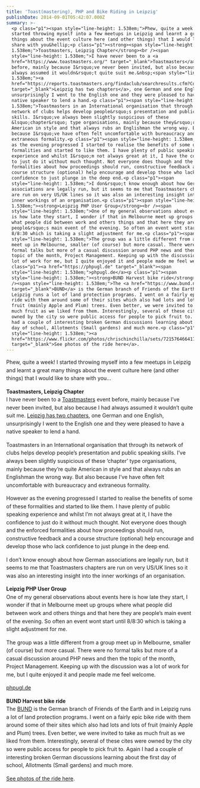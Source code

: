 ```yaml
---
title: 'Toast(mastering), PHP and Bike Riding in Leipzig'
publishDate: 2014-09-01T05:42:07.000Z
summary: >-
  <p class="p1"><span style="line-height: 1.538em;">Phew, quite a week! I
  started throwing myself into a few meetups in Leipzig and learnt a great many
  things about the event culture here (and other things) that I would like to
  share with you&hellip;<p class="p1"><strong><span style="line-height:
  1.538em;">Toastmasters, Leipzig Chapter</strong><br /><span
  style="line-height: 1.538em;">I have never been to a <a
  href="https://www.toastmasters.org/" target="_blank">Toastmasters</a> event
  before, mainly because I&rsquo;ve never been invited, but also because I had
  always assumed it wouldn&rsquo;t quite suit me.&nbsp;<span style="line-height:
  1.538em;"><a
  href="https://reports.toastmasters.org/findaclub/searchresults.cfm?Country=Germany&amp;State=&amp;City=Leipzig"
  target="_blank">Leipzig has two chapters</a>, one German and one English,
  unsurprisingly I went to the English one and they were pleased to have a
  native speaker to lend a hand.<p class="p1"><span style="line-height:
  1.538em;">Toastmasters in an International organisation that through its
  network of clubs helps develop people&rsquo;s presentation and public speaking
  skills. I&rsquo;ve always been slightly suspicious of these
  &lsquo;chapter&rsquo; type organisations, mainly because they&rsquo;re quite
  American in style and that always rubs an Englishman the wrong way. But also
  because I&rsquo;ve have often felt uncomfortable with bureaucracy and
  extraneous formality.<p class="p1"><span style="line-height: 1.538em;">However
  as the evening progressed I started to realise the benefits of some of these
  formalities and started to like them. I have plenty of public speaking
  experience and whilst I&rsquo;m not always great at it, I have the confidence
  to just do it without much thought. Not everyone does though and the enforced
  formalities about how proceedings should run, constructive feedback and a
  course structure (optional) help encourage and develop those who lack
  confidence to just plunge in the deep end.<p class="p1"><span
  style="line-height: 1.538em;">I don&rsquo;t know enough about how German
  associations are legally run, but it seems to me that Toastmasters chapters
  are run on very US/UK lines so it was also an interesting insight into the
  inner workings of an organisation.<p class="p1"><span style="line-height:
  1.538em;"><strong>Leipzig PHP User Group</strong><br /><span
  style="line-height: 1.538em;">One of my general observations about events here
  is how late they start, I wonder if that in Melbourne meet up groups where
  what people did between work and others things and that here they are
  people&rsquo;s main event of the evening. So often an event wont start until
  8/8:30 which is taking a slight adjustment for me.<p class="p1"><span
  style="line-height: 1.538em;">The group was a little different from a group
  meet up in Melbourne, smaller (of course) but more casual. There were no
  formal talks but more of a casual discussion around PHP news and then the
  topic of the month, Project Management. Keeping up with the discussion was a
  lot of work for me, but I quite enjoyed it and people made me feel welcome.<p
  class="p1"><a href="https://phpugl.de" target="_blank"><span
  style="line-height: 1.538em;">phpugl.de</a><p class="p1"><span
  style="line-height: 1.538em;"><strong>BUND Harvest bike ride</strong><br
  /><span style="line-height: 1.538em;">The <a href="https://www.bund.net/"
  target="_blank">BUND</a> is the German branch of Friends of the Earth and in
  Leipzig runs a lot of land protection programs. I went on a fairly epic bike
  ride with them around some of their sites which also had lots and lots of
  fruit (mainly Apple and Plum) trees. Even better, we were invited to take as
  much fruit as we liked from them. Interestingly, several of these cites were
  owned by the city so were public access for people to pick fruit to. Again I
  had a couple of interesting broken German discussions learning about the first
  day of school, Allotments (Small gardens) and much more.<p class="p1"><span
  style="line-height: 1.538em;"><a
  href="https://www.flickr.com/photos/chrischinchilla/sets/72157646641788879/"
  target="_blank">See photos of the ride here</a>.
---
```

<p class="p1"><span style="line-height: 1.538em;">Phew, quite a week! I started throwing myself into a few meetups in Leipzig and learnt a great many things about the event culture here (and other things) that I would like to share with you&hellip;<p class="p1"><strong><span style="line-height: 1.538em;">Toastmasters, Leipzig Chapter</strong><br /><span style="line-height: 1.538em;">I have never been to a <a href="https://www.toastmasters.org/" target="_blank">Toastmasters</a> event before, mainly because I&rsquo;ve never been invited, but also because I had always assumed it wouldn&rsquo;t quite suit me.&nbsp;<span style="line-height: 1.538em;"><a href="https://reports.toastmasters.org/findaclub/searchresults.cfm?Country=Germany&amp;State=&amp;City=Leipzig" target="_blank">Leipzig has two chapters</a>, one German and one English, unsurprisingly I went to the English one and they were pleased to have a native speaker to lend a hand.<p class="p1"><span style="line-height: 1.538em;">Toastmasters in an International organisation that through its network of clubs helps develop people&rsquo;s presentation and public speaking skills. I&rsquo;ve always been slightly suspicious of these &lsquo;chapter&rsquo; type organisations, mainly because they&rsquo;re quite American in style and that always rubs an Englishman the wrong way. But also because I&rsquo;ve have often felt uncomfortable with bureaucracy and extraneous formality.<p class="p1"><span style="line-height: 1.538em;">However as the evening progressed I started to realise the benefits of some of these formalities and started to like them. I have plenty of public speaking experience and whilst I&rsquo;m not always great at it, I have the confidence to just do it without much thought. Not everyone does though and the enforced formalities about how proceedings should run, constructive feedback and a course structure (optional) help encourage and develop those who lack confidence to just plunge in the deep end.<p class="p1"><span style="line-height: 1.538em;">I don&rsquo;t know enough about how German associations are legally run, but it seems to me that Toastmasters chapters are run on very US/UK lines so it was also an interesting insight into the inner workings of an organisation.<p class="p1"><span style="line-height: 1.538em;"><strong>Leipzig PHP User Group</strong><br /><span style="line-height: 1.538em;">One of my general observations about events here is how late they start, I wonder if that in Melbourne meet up groups where what people did between work and others things and that here they are people&rsquo;s main event of the evening. So often an event wont start until 8/8:30 which is taking a slight adjustment for me.<p class="p1"><span style="line-height: 1.538em;">The group was a little different from a group meet up in Melbourne, smaller (of course) but more casual. There were no formal talks but more of a casual discussion around PHP news and then the topic of the month, Project Management. Keeping up with the discussion was a lot of work for me, but I quite enjoyed it and people made me feel welcome.<p class="p1"><a href="https://phpugl.de" target="_blank"><span style="line-height: 1.538em;">phpugl.de</a><p class="p1"><span style="line-height: 1.538em;"><strong>BUND Harvest bike ride</strong><br /><span style="line-height: 1.538em;">The <a href="https://www.bund.net/" target="_blank">BUND</a> is the German branch of Friends of the Earth and in Leipzig runs a lot of land protection programs. I went on a fairly epic bike ride with them around some of their sites which also had lots and lots of fruit (mainly Apple and Plum) trees. Even better, we were invited to take as much fruit as we liked from them. Interestingly, several of these cites were owned by the city so were public access for people to pick fruit to. Again I had a couple of interesting broken German discussions learning about the first day of school, Allotments (Small gardens) and much more.<p class="p1"><span style="line-height: 1.538em;"><a href="https://www.flickr.com/photos/chrischinchilla/sets/72157646641788879/" target="_blank">See photos of the ride here</a>.
